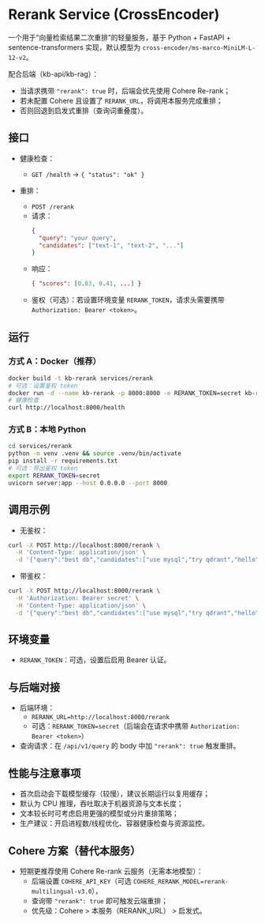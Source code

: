 # Rerank Service (CrossEncoder)

一个用于“向量检索结果二次重排”的轻量服务，基于 Python + FastAPI + sentence-transformers 实现，默认模型为 `cross-encoder/ms-marco-MiniLM-L-12-v2`。

配合后端（kb-api/kb-rag）：
- 当请求携带 `"rerank": true` 时，后端会优先使用 Cohere Re-rank；
- 若未配置 Cohere 且设置了 `RERANK_URL`，将调用本服务完成重排；
- 否则回退到启发式重排（查询词重叠度）。

## 接口

- 健康检查：
  - `GET /health` → `{ "status": "ok" }`

- 重排：
  - `POST /rerank`
  - 请求：
    ```json
    {
      "query": "your query",
      "candidates": ["text-1", "text-2", "..."]
    }
    ```
  - 响应：
    ```json
    { "scores": [0.83, 0.41, ...] }
    ```
  - 鉴权（可选）：若设置环境变量 `RERANK_TOKEN`，请求头需要携带 `Authorization: Bearer <token>`。

## 运行

### 方式 A：Docker（推荐）

```bash
docker build -t kb-rerank services/rerank
# 可选：设置鉴权 token
docker run -d --name kb-rerank -p 8000:8000 -e RERANK_TOKEN=secret kb-rerank
# 健康检查
curl http://localhost:8000/health
```

### 方式 B：本地 Python

```bash
cd services/rerank
python -m venv .venv && source .venv/bin/activate
pip install -r requirements.txt
# 可选：导出鉴权 token
export RERANK_TOKEN=secret
uvicorn server:app --host 0.0.0.0 --port 8000
```

## 调用示例

- 无鉴权：

```bash
curl -X POST http://localhost:8000/rerank \
  -H 'Content-Type: application/json' \
  -d '{"query":"best db","candidates":["use mysql","try qdrant","hello"]}'
```

- 带鉴权：

```bash
curl -X POST http://localhost:8000/rerank \
  -H 'Authorization: Bearer secret' \
  -H 'Content-Type: application/json' \
  -d '{"query":"best db","candidates":["use mysql","try qdrant","hello"]}'
```

## 环境变量

- `RERANK_TOKEN`：可选，设置后启用 Bearer 认证。

## 与后端对接

- 后端环境：
  - `RERANK_URL=http://localhost:8000/rerank`
  - 可选：`RERANK_TOKEN=secret`（后端会在请求中携带 `Authorization: Bearer <token>`）
- 查询请求：在 `/api/v1/query` 的 body 中加 `"rerank": true` 触发重排。

## 性能与注意事项

- 首次启动会下载模型缓存（较慢），建议长期运行以复用缓存；
- 默认为 CPU 推理，吞吐取决于机器资源与文本长度；
- 文本较长时可考虑启用更强的模型或分片重排策略；
- 生产建议：开启进程数/线程优化、容器健康检查与资源监控。

## Cohere 方案（替代本服务）

- 短期更推荐使用 Cohere Re-rank 云服务（无需本地模型）：
  - 后端设置 `COHERE_API_KEY`（可选 `COHERE_RERANK_MODEL=rerank-multilingual-v3.0`），
  - 查询带 `"rerank": true` 即可触发云端重排；
  - 优先级：Cohere > 本服务（RERANK_URL） > 启发式。

